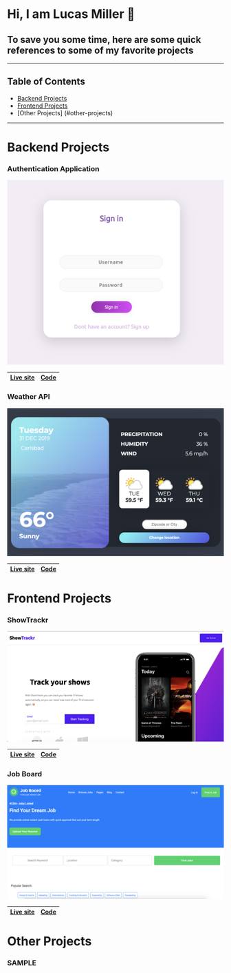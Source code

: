 # Hi, I am Lucas Miller :wave:

## To save you some time, here are some quick references to some of my favorite projects

---

## Table of Contents

- [Backend Projects](#backend-projects)
- [Frontend Projects](#frontend-Projects)
- [Other Projects] (#other-projects)
<!-- - [Games](#Games)  COMING SOON!!-->

---

# Backend Projects

### Authentication Application

![image](https://github.com/Lucas171/login/blob/master/loginImage.png?raw=true)

| [Live site](https://authentication-app21.herokuapp.com/) | [Code](https://github.com/Lucas171/login) |
| :------------------------------------------------------: | :---------------------------------------: |


### Weather API

![image](https://github.com/Lucas171/APIWeather/raw/master/screenshot.png)

| [Live site](https://weatherapi23.herokuapp.com/) | [Code](https://github.com/Lucas171/APIWeather) |
| :------------------------------------------------------: | :--------------------------------------------: |


# Frontend Projects

### ShowTrackr

![image](https://github.com/Lucas171/ShowTrackr/raw/master/images/screenshot.png)

| [Live site](https://lucas171.github.io/ShowTrackr/) | [Code](https://github.com/Lucas171/ShowTrackr) |
| :-------------------------------------------------: | :--------------------------------------------: |




### Job Board

![image](https://github.com/Lucas171/JobBoard/raw/master/images/JobBoard.png)

| [Live site](https://lucas171.github.io/JobBoard/) | [Code](https://github.com/Lucas171/JobBoard) |
| :-----------------------------------------------: | :------------------------------------------: |


# Other Projects

### SAMPLE
